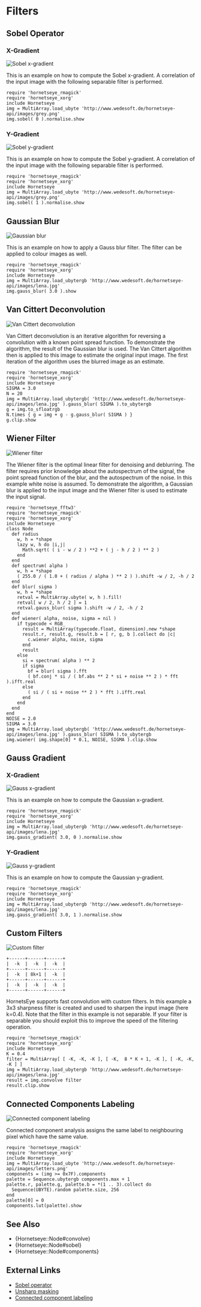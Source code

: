 Filters
=======

Sobel Operator
--------------

### X-Gradient

![Sobel x-gradient](images/sobelx.png)

This is an example on how to compute the Sobel x-gradient. A correlation of the input image with the following separable filter is performed.

    require 'hornetseye_rmagick'
    require 'hornetseye_xorg'
    include Hornetseye
    img = MultiArray.load_ubyte 'http://www.wedesoft.de/hornetseye-api/images/grey.png'
    img.sobel( 0 ).normalise.show

### Y-Gradient

![Sobel y-gradient](images/sobely.png)

This is an example on how to compute the Sobel y-gradient. A correlation of the input image with the following separable filter is performed.

    require 'hornetseye_rmagick'
    require 'hornetseye_xorg'
    include Hornetseye
    img = MultiArray.load_ubyte 'http://www.wedesoft.de/hornetseye-api/images/grey.png'
    img.sobel( 1 ).normalise.show

Gaussian Blur
-------------

![Gaussian blur](images/gaussblur.jpg)

This is an example on how to apply a Gauss blur filter. The filter can be applied to colour images as well.

    require 'hornetseye_rmagick'
    require 'hornetseye_xorg'
    include Hornetseye
    img = MultiArray.load_ubytergb 'http://www.wedesoft.de/hornetseye-api/images/lena.jpg'
    img.gauss_blur( 3.0 ).show

Van Cittert Deconvolution
-------------------------

![Van Cittert deconvolution](images/vancittert.jpg)

Van Cittert deconvolution is an iterative algorithm for reversing a convolution with a known point spread function. To demonstrate the algorithm, the result of the Gaussian blur is used. The Van Cittert algorithm then is applied to this image to estimate the original input image. The first iteration of the algorithm uses the blurred image as an estimate.

    require 'hornetseye_rmagick'
    require 'hornetseye_xorg'
    include Hornetseye
    SIGMA = 3.0
    N = 20
    img = MultiArray.load_ubytergb( 'http://www.wedesoft.de/hornetseye-api/images/lena.jpg' ).gauss_blur( SIGMA ).to_ubytergb
    g = img.to_sfloatrgb
    N.times { g = img + g - g.gauss_blur( SIGMA ) }
    g.clip.show

Wiener Filter
-------------

![Wiener filter](images/wiener.jpg)

The Wiener filter is the optimal linear filter for denoising and deblurring. The filter requires prior knowledge about the autospectrum of the signal, the point spread function of the blur, and the autospectrum of the noise. In this example white noise is assumed. To demonstrate the algorithm, a Gaussian blur is applied to the input image and the Wiener filter is used to estimate the input signal.

    require 'hornetseye_fftw3'
    require 'hornetseye_rmagick'
    require 'hornetseye_xorg'
    include Hornetseye
    class Node
      def radius
        w, h = *shape
        lazy w, h do |i,j|
          Math.sqrt( ( i - w / 2 ) **2 + ( j - h / 2 ) ** 2 )
        end
      end
      def spectrum( alpha )
        w, h = *shape
        ( 255.0 / ( 1.0 + ( radius / alpha ) ** 2 ) ).shift -w / 2, -h / 2
      end
      def blur( sigma )
        w, h = *shape
        retval = MultiArray.ubyte( w, h ).fill!
        retval[ w / 2, h / 2 ] = 1
        retval.gauss_blur( sigma ).shift -w / 2, -h / 2
      end
      def wiener( alpha, noise, sigma = nil )
        if typecode < RGB_
          result = MultiArray(typecode.float, dimension).new *shape
          result.r, result.g, result.b = [ r, g, b ].collect do |c|
            c.wiener alpha, noise, sigma
          end
          result
        else
          si = spectrum( alpha ) ** 2
          if sigma
            bf = blur( sigma ).fft
            ( bf.conj * si / ( bf.abs ** 2 * si + noise ** 2 ) * fft ).ifft.real
          else
            ( si / ( si + noise ** 2 ) * fft ).ifft.real
          end
        end
      end
    end
    NOISE = 2.0
    SIGMA = 3.0
    img = MultiArray.load_ubytergb( 'http://www.wedesoft.de/hornetseye-api/images/lena.jpg' ).gauss_blur( SIGMA ).to_ubytergb
    img.wiener( img.shape[0] * 0.1, NOISE, SIGMA ).clip.show

Gauss Gradient
--------------

### X-Gradient

![Gauss x-gradient](images/gaussgradx.jpg)

This is an example on how to compute the Gaussian x-gradient.

    require 'hornetseye_rmagick'
    require 'hornetseye_xorg'
    include Hornetseye
    img = MultiArray.load_ubytergb 'http://www.wedesoft.de/hornetseye-api/images/lena.jpg'
    img.gauss_gradient( 3.0, 0 ).normalise.show

### Y-Gradient

![Gauss y-gradient](images/gaussgrady.jpg)

This is an example on how to compute the Gaussian y-gradient.

    require 'hornetseye_rmagick'
    require 'hornetseye_xorg'
    include Hornetseye
    img = MultiArray.load_ubytergb 'http://www.wedesoft.de/hornetseye-api/images/lena.jpg'
    img.gauss_gradient( 3.0, 1 ).normalise.show

Custom Filters
--------------

![Custom filter](images/sharpen.jpg)

    +------+------+------+
    |  -k  |  -k  |  -k  |
    +------+------+------+
    |  -k  | 8k+1 |  -k  |
    +------+------+------+
    |  -k  |  -k  |  -k  |
    +------+------+------+

HornetsEye supports fast convolution with custom filters. In this example a 3x3 sharpness filter is created and used to sharpen the input image (here k=0.4). Note that the filter in this example is not separable. If your filter is separable you should exploit this to improve the speed of the filtering operation.

    require 'hornetseye_rmagick'
    require 'hornetseye_xorg'
    include Hornetseye
    K = 0.4
    filter = MultiArray[ [ -K, -K, -K ], [ -K,  8 * K + 1, -K ], [ -K, -K, -K ] ]
    img = MultiArray.load_ubytergb 'http://www.wedesoft.de/hornetseye-api/images/lena.jpg'
    result = img.convolve filter
    result.clip.show

Connected Components Labeling
-----------------------------

![Connected component labeling](images/components.png)

Connected component analysis assigns the same label to neighbouring pixel which have the same value.

    require 'hornetseye_rmagick'
    require 'hornetseye_xorg'
    include Hornetseye
    img = MultiArray.load_ubyte 'http://www.wedesoft.de/hornetseye-api/images/letters.png'
    components = (img >= 0x7F).components
    palette = Sequence.ubytergb components.max + 1
    palette.r, palette.g, palette.b = *(1 .. 3).collect do
      Sequence(UBYTE).random palette.size, 256
    end
    palette[0] = 0
    components.lut(palette).show

See Also
--------

* {Hornetseye::Node#convolve}
* {Hornetseye::Node#sobel}
* {Hornetseye::Node#components}

External Links
--------------

* [Sobel operator](http://en.wikipedia.org/wiki/Sobel_operator)
* [Unsharp masking](http://en.wikipedia.org/wiki/Unsharp_masking)
* [Connected component labeling](http://en.wikipedia.org/wiki/Connected_Component_Labeling)

